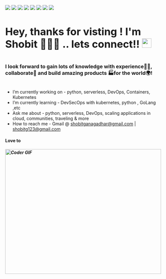 ![](https://images.credly.com/size/75x75/images/00634f82-b07f-4bbd-a6bb-53de397fc3a6/image.png)
![](https://images.credly.com/size/75x75/images/be8fcaeb-c769-4858-b567-ffaaa73ce8cf/image.png)
![](https://images.credly.com/size/75x75/images/8d34d489-84bf-4861-a4a0-9e9d68318c5c/Beyond_basics_of_Istio_on_Cloud_v2.png)
![](https://images.credly.com/size/75x75/images/21f1ee2e-1ead-45c4-b2a8-1d08760440f6/Advanced_Kubernetes_Operators.png)
![](https://images.credly.com/size/75x75/images/08216781-93cb-4ba1-8110-8eb3401fa8ce/Docker_Essentials_-_ISDN.png)
![](https://images.credly.com/size/75x75/images/b3fc56fe-3146-428d-b379-68a3490d259f/Containers___Kubernetes_Essentials.png)
![](https://images.credly.com/size/75x75/images/a599fdbf-b61c-4dab-a855-508c28fc16c3/Cloud_Fundamentals.png)
![](https://images.credly.com/size/75x75/images/b0607951-b6f7-47d0-af16-7112971ab2ef/Cloud_Core_-_Developer_Skills_Network_-_v3.png)


<h3 align="left">
 <abc>
  <h1>Hey, thanks for visting ! I'm Shobit 👨🏻‍💻 .. lets connect!! <img src="https://emojis.slackmojis.com/emojis/images/1500425901/2646/allo-happy.gif?1500425901" width="30"/> </h1>
  
  <br> I look forward to gain lots of knowledge with experience👨‍🏭, collaborate🤝 and build amazing products 🏭for the world🌍! <br>
  <br>
  
 </abc>
</h3> 

- I’m currently working on - python, serverless, DevOps, Containers, Kubernetes
- I’m currently learning - DevSecOps with kubernetes, python , GoLang ,etc
- Ask me about - python, serverless, DevOps, scaling applications in cloud, communities, traveling & more
- How to reach me - Gmail @ shobitganagadhar@gmail.com | shobitg123@gmail.com
 <h4> Love to  </h4>
<h5><img src="https://media.giphy.com/media/SWoSkN6DxTszqIKEqv/giphy.gif" alt="Coder GIF" width="500" height="400"></h5>


  
 




